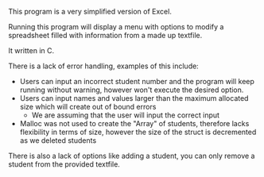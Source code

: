 This program is a very simplified version of Excel. 

Running this program will display a menu with options to modify a spreadsheet filled with information from a made up textfile.

It written in C.

There is a lack of error handling, examples of this include:

- Users can input an incorrect student number and the program will keep running without warning, however won't execute the desired option.
- Users can input names and values larger than the maximum allocated size which will create out of bound errors
	- We are assuming that the user will input the correct input
- Malloc was not used to create the "Array" of students, therefore lacks flexibility in terms of size, however the size of the struct is decremented as we deleted students

There is also a lack of options like adding a student, you can only remove a student from the provided textfile.
